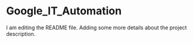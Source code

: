 # Google_IT_Automation

I am editing the README file. 
Adding some more details about the project description.
